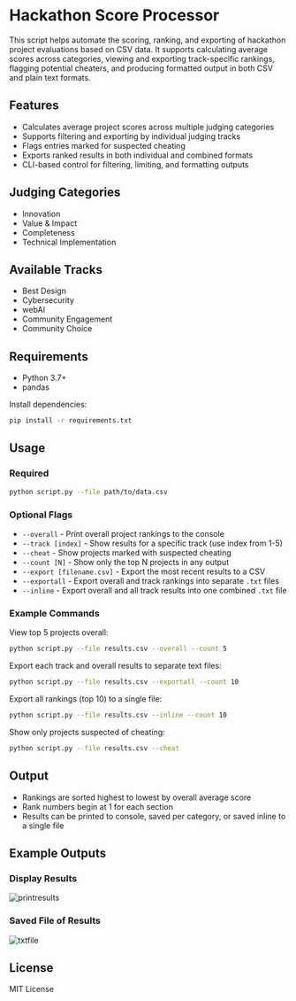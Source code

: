 # Hackathon Score Processor

This script helps automate the scoring, ranking, and exporting of hackathon project evaluations based on CSV data. It supports calculating average scores across categories, viewing and exporting track-specific rankings, flagging potential cheaters, and producing formatted output in both CSV and plain text formats.

## Features

- Calculates average project scores across multiple judging categories
- Supports filtering and exporting by individual judging tracks
- Flags entries marked for suspected cheating
- Exports ranked results in both individual and combined formats
- CLI-based control for filtering, limiting, and formatting outputs

## Judging Categories

- Innovation
- Value & Impact
- Completeness
- Technical Implementation

## Available Tracks

- Best Design
- Cybersecurity
- webAI
- Community Engagement
- Community Choice

## Requirements

- Python 3.7+
- pandas

Install dependencies:

```bash
pip install -r requirements.txt
```

## Usage

### Required
```bash
python script.py --file path/to/data.csv
```

### Optional Flags

- `--overall` - Print overall project rankings to the console
- `--track [index]` - Show results for a specific track (use index from 1-5)
- `--cheat` - Show projects marked with suspected cheating
- `--count [N]` - Show only the top N projects in any output
- `--export [filename.csv]` - Export the most recent results to a CSV
- `--exportall` - Export overall and track rankings into separate `.txt` files
- `--inline` - Export overall and all track results into one combined `.txt` file

### Example Commands

View top 5 projects overall:
```bash
python script.py --file results.csv --overall --count 5
```

Export each track and overall results to separate text files:
```bash
python script.py --file results.csv --exportall --count 10
```

Export all rankings (top 10) to a single file:
```bash
python script.py --file results.csv --inline --count 10
```

Show only projects suspected of cheating:
```bash
python script.py --file results.csv --cheat
```

## Output
- Rankings are sorted highest to lowest by overall average score
- Rank numbers begin at 1 for each section
- Results can be printed to console, saved per category, or saved inline to a single file

## Example Outputs
### Display Results
![printresults](https://github.com/user-attachments/assets/c5980c67-4fed-4226-b250-936f97200582)


### Saved File of Results
![txtfile](https://github.com/user-attachments/assets/a3137924-13ea-4d8b-a713-1276c868dc60)




## License

MIT License
